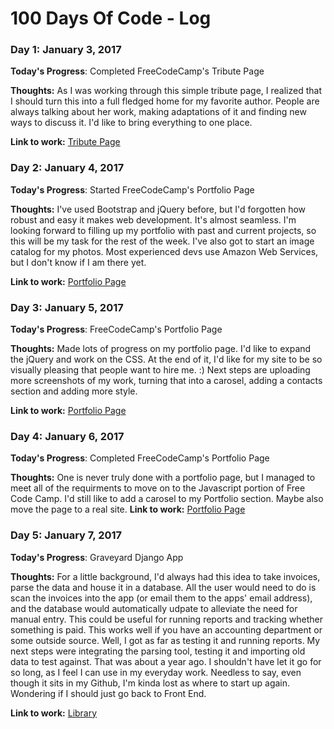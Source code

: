 # 100 Days Of Code - Log

### Day 1: January 3, 2017

**Today's Progress**: Completed FreeCodeCamp's Tribute Page

**Thoughts:** As I was working through this simple tribute page, I realized that I should turn this into a full fledged home for my favorite author. People are always talking about her work, making adaptations of it and finding new ways to discuss it. I'd like to bring everything to one place.

**Link to work:** [Tribute Page](http://codepen.io/lclc68lclc/full/RKwQdK/)

### Day 2: January 4, 2017

**Today's Progress**: Started FreeCodeCamp's Portfolio Page

**Thoughts:** I've used Bootstrap and jQuery before, but I'd forgotten how robust and easy it makes web development. It's almost seamless. I'm looking forward to filling up my portfolio with past and current projects, so this will be my task for the rest of the week. I've also got to start an image catalog for my photos. Most experienced devs use Amazon Web Services, but I don't know if I am there yet.

**Link to work:** [Portfolio Page](http://codepen.io/lclc68lclc/full/rjaMMW)

### Day 3: January 5, 2017

**Today's Progress**: FreeCodeCamp's Portfolio Page

**Thoughts:** Made lots of progress on my portfolio page. I'd like to expand the jQuery and work on the CSS. At the end of it, I'd like for my site to be so visually pleasing that people want to hire me. :) Next steps are uploading more screenshots of my work, turning that into a carosel, adding a contacts section and adding more style.

**Link to work:** [Portfolio Page](http://codepen.io/lclc68lclc/full/rjaMMW)

### Day 4: January 6, 2017

**Today's Progress**: Completed FreeCodeCamp's Portfolio Page

**Thoughts:** One is never truly done with a portfolio page, but I managed to meet all of the requirments to move on to the Javascript portion of Free Code Camp. I'd still like to add a carosel to my Portfolio section. Maybe also move the page to a real site. 
**Link to work:** [Portfolio Page](http://codepen.io/lclc68lclc/full/rjaMMW)

### Day 5: January 7, 2017

**Today's Progress**: Graveyard Django App

**Thoughts:** For a little background, I'd always had this idea to take invoices, parse the data and house it in a database. All the user would need to do is scan the invoices into the app (or email them to the apps' email address), and the database would automatically udpate to alleviate the need for manual entry. This could be useful for running reports and tracking whether something is paid. This works well if you have an accounting department or some outside source. Well, I got as far as testing it and running reports. My next steps were integrating the parsing tool, testing it and importing old data to test against. That was about a year ago. I shouldn't have let it go for so long, as I feel I can use in my everyday work. Needless to say, even though it sits in my Github, I'm kinda lost as where to start up again. Wondering if I should just go back to Front End. 

**Link to work:** [Library](https://github.com/lclc68lclc/librarycbs)
